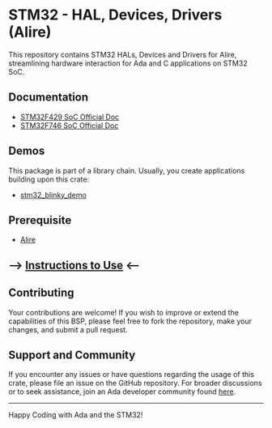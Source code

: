 # STM32 - HAL, Devices, Drivers (Alire)

This repository contains STM32 HALs, Devices and Drivers for Alire, streamlining hardware interaction for Ada and C applications on STM32 SoC.

## Documentation
- [STM32F429 SoC Official Doc]()
- [STM32F746 SoC Official Doc]()

## Demos
This package is part of a library chain. Usually, you create applications building upon this crate:
- [stm32_blinky_demo](https://github.com/GNAT-Academic-Program/stm32_blinky_demo)

## Prerequisite

- [Alire](https://github.com/alire-project/alire/releases/tag/v1.2.2)

## --> [Instructions to Use](https://github.com/GNAT-Academic-Program#install-alire-an-ada-package-manager) <--

## Contributing

Your contributions are welcome! If you wish to improve or extend the capabilities of this BSP, please feel free to fork the repository, make your changes, and submit a pull request.

## Support and Community

If you encounter any issues or have questions regarding the usage of this crate, please file an issue on the GitHub repository. 
For broader discussions or to seek assistance, join an Ada developer community found [here](https://github.com/ohenley/awesome-ada?tab=readme-ov-file#community).

---

Happy Coding with Ada and the STM32!
